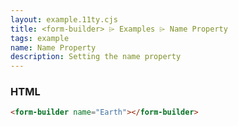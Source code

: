 ```yaml
---
layout: example.11ty.cjs
title: <form-builder> ⌲ Examples ⌲ Name Property
tags: example
name: Name Property
description: Setting the name property
---
```


<form-builder name="Earth"></form-builder>

<h3>HTML</h3>

```html
<form-builder name="Earth"></form-builder>
```
